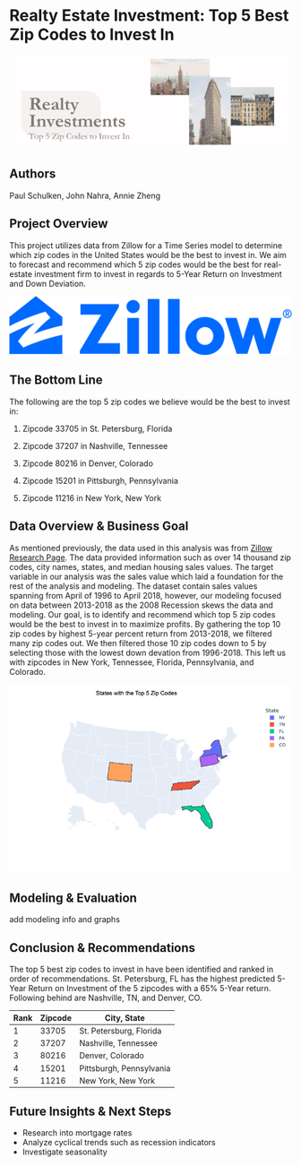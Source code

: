 # Realty Estate Investment: Top 5 Best Zip Codes to Invest In

<img width="1337" src=images/ZipCodeHeader.png>

## Authors
Paul Schulken, John Nahra, Annie Zheng

## Project Overview

This project utilizes data from Zillow for a Time Series model to determine which zip codes in the United States would be the best to invest in. We aim to forecast and recommend which 5 zip codes would be the best for real-estate investment firm to invest in regards to 5-Year Return on Investment and Down Deviation.

<img src=images/ZillowLogo.png>


## The Bottom Line

The following are the top 5 zip codes we believe would be the best to invest in:

1. Zipcode 33705 in St. Petersburg, Florida

2. Zipcode 37207 in Nashville, Tennessee

3. Zipcode 80216 in Denver, Colorado

4. Zipcode 15201 in Pittsburgh, Pennsylvania

5. Zipcode 11216 in New York, New York


## Data Overview & Business Goal

As mentioned previously, the data used in this analysis was from [Zillow Research Page](https://www.zillow.com/research/data/). The data provided information such as over 14 thousand zip codes, city names, states, and median housing sales values. The target variable in our analysis was the sales value which laid a foundation for the rest of the analysis and modeling. The dataset contain sales values spanning from April of 1996 to April 2018, however, our modeling focused on data between 2013-2018 as the 2008 Recession skews the data and modeling. Our goal, is to identify and recommend which top 5 zip codes would be the best to invest in to maximize profits. By gathering the top 10 zip codes by highest 5-year percent return from 2013-2018, we filtered many zip codes out. We then filtered those 10 zip codes down to 5 by selecting those with the lowest down devation from 1996-2018. This left us with zipcodes in New York, Tennessee, Florida, Pennsylvania, and Colorado. 

<img src=images/Top5States.png>

## Modeling & Evaluation

add modeling info and graphs


## Conclusion & Recommendations
The top 5 best zip codes to invest in have been identified and ranked in order of recommendations. St. Petersburg, FL has the highest predicted 5-Year Return on Investment of the 5 zipcodes with a 65% 5-Year return. Following behind are Nashville, TN, and Denver, CO. 

| Rank | Zipcode | City, State |
| ---- | ------- | ----------- |
|   1  |  33705  | St. Petersburg, Florida |
|   2  |  37207  | Nashville, Tennessee |
|   3  |  80216  | Denver, Colorado |
|   4  |  15201  | Pittsburgh, Pennsylvania |
|   5  |  11216  | New York, New York|



## Future Insights & Next Steps
- Research into mortgage rates
- Analyze cyclical trends such as recession indicators
- Investigate seasonality
